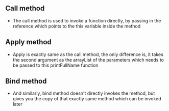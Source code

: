 ## Call method

- The call method is used to invoke a function directly, by passing in the reference which points to the this variable inside the method

## Apply method

- Apply is exactly same as the call method, the only difference is, it takes the second argument as the arrayList of the parameters which needs to be passed to this printFullName function

## Bind method

- And similarly, bind method doesn't directly invokes the method, but gives you the copy of that exactly same method which can be invoked later
